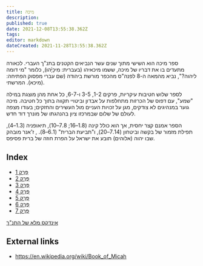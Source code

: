 ```yaml
---
title: מיכה
description: 
published: true
date: 2021-12-08T13:55:38.362Z
tags: 
editor: markdown
dateCreated: 2021-11-28T13:55:38.362Z
---
```


ספר מיכה הוא השישי מתוך שנים עשר הנביאים הקטנים בתנ"ך העברי. לכאורה מתעדים בו את דבריו של מיכה, ששמו מיכאיהו (בעברית: מִיכָיָ֫הוּ), כלומר "מי דומה ליהוה?", נביא מהמאה ה-8 לפנה"ס מהכפר מורשת ביהודה (שם עברי מפסוק הפתיחה: מיכא). המרשתי). 

לספר שלוש חטיבות עיקריות, פרקים 1-2, 3-5 ו-6-7, כל אחת מהן מוצגת במילה "שמע", עם דפוס של הכרזות מתחלפות על אבדון וביטויי תקווה בתוך כל חטיבה. מיכה גוער במנהיגים לא צודקים, מגן על זכויות העניים מול העשירים והחזקים; בעודו מצפה לעולם של שלום שבמרכזו ציון בהנהגתו של מונרך דוד חדש.

הספר אמנם קצר יחסית, אך הוא כולל קינה (1.8–16; 7.8–10), תיאופניה (1.3–4), תפילת מזמור של בקשה וביטחון (7.14–20), ו"תביעת הברית" (6.1–8). , ז'אנר מובהק שבו יהוה (אלוהים) תובע את ישראל על הפרת חוזה של ברית פסיפס. 

## Index

- [פֶּרֶק 1](/he/Bible/Micah/1)
- [פֶּרֶק 2](/he/Bible/Micah/2)
- [פֶּרֶק 3](/he/Bible/Micah/3)
- [פֶּרֶק 4](/he/Bible/Micah/4)
- [פֶּרֶק 5](/he/Bible/Micah/5)
- [פֶּרֶק 6](/he/Bible/Micah/6)
- [פֶּרֶק 7](/he/Bible/Micah/7)


[אינדקס מלא של התנ"ך](/he/index/bible)


## External links

- https://en.wikipedia.org/wiki/Book_of_Micah